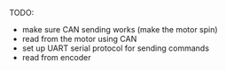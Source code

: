 TODO:

- make sure CAN sending works (make the motor spin)
- read from the motor using CAN
- set up UART serial protocol for sending commands
- read from encoder
